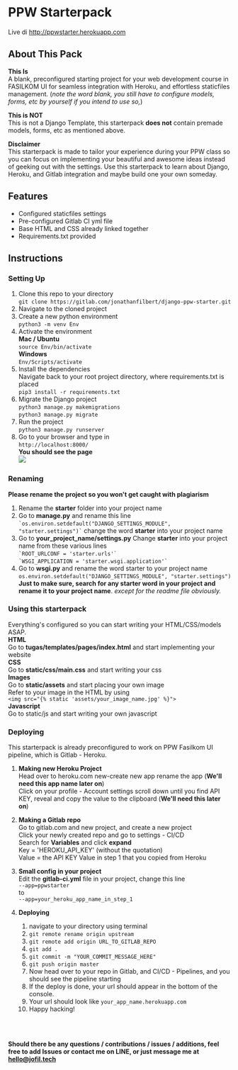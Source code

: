 # PPW Starterpack

Live di http://ppwstarter.herokuapp.com

## About This Pack

**This Is** <br/> A blank, preconfigured starting project for your web development course in FASILKOM UI for seamless integration with Heroku, and effortless staticfiles management. (_note the word blank, you still have to configure models, forms, etc by yourself if you intend to use so,_)

**This is NOT**<br/> This is not a Django Template, this starterpack **does not** contain premade models, forms, etc as mentioned above.

**Disclaimer** <br/> This starterpack is made to tailor your experience during your PPW class so you can focus on implementing your beautiful and awesome ideas instead of geeking out with the settings. Use this starterpack to learn about Django, Heroku, and Gitlab integration and maybe build one your own someday.

## Features

- Configured staticfiles settings
- Pre-configured Gitlab CI yml file
- Base HTML and CSS already linked together
- Requirements.txt provided

## Instructions

### Setting Up

1. Clone this repo to your directory<br/>`git clone https://gitlab.com/jonathanfilbert/django-ppw-starter.git`
2. Navigate to the cloned project
3. Create a new python environment<br/>`python3 -m venv Env`
4. Activate the environment<br/>**Mac / Ubuntu**<br/>`source Env/bin/activate`<br/>**Windows**<br/>`Env/Scripts/activate`
5. Install the dependencies<br/> Navigate back to your root project directory, where requirements.txt is placed<br/>`pip3 install -r requirements.txt`
6. Migrate the Django project<br/>`python3 manage.py makemigrations`<br/>`python3 manage.py migrate`
7. Run the project<br/>`python3 manage.py runserver`
8. Go to your browser and type in<br/>`http://localhost:8000/`<br/>
   **You should see the page**<br/>![](https://i.imgur.com/wyjn2d2.png)

### Renaming

**Please rename the project so you won't get caught with plagiarism**

1. Rename the **starter** folder into your project name
2. Go to **manage.py** and rename this line<br/>`` `os.environ.setdefault("DJANGO_SETTINGS_MODULE", "starter.settings")` ``
   change the word **starter** into your project name
3. Go to **your_project_name/settings.py**
   Change **starter** into your project name from these various lines<br/>`` `ROOT_URLCONF = 'starter.urls'` ``<br/>`` `WSGI_APPLICATION = 'starter.wsgi.application'` ``
4. Go to **wsgi.py** and rename the word starter to your project name<br/>`os.environ.setdefault("DJANGO_SETTINGS_MODULE", "starter.settings")`<br/>
   **Just to make sure, search for any starter word in your project and rename it to your project name**. _except for the readme file obviously._

### Using this starterpack

Everything's configured so you can start writing your HTML/CSS/models ASAP.<br/>
**HTML**<br/>Go to **tugas/templates/pages/index.html** and start implementing your website<br/>**CSS**<br/>Go to **static/css/main.css** and start writing your css<br/>**Images**<br/>Go to **static/assets** and start placing your own image<br/>Refer to your image in the HTML by using<br/>`<img src="{% static 'assets/your_image_name.jpg' %}">`<br/>**Javascript**<br/>Go to static/js and start writing your own javascript

### Deploying

This starterpack is already preconfigured to work on PPW Fasilkom UI pipeline, which is Gitlab - Heroku.

1. **Making new Heroku Project**<br/>Head over to heroku.com new-create new app
   rename the app (**We'll need this app name later on**)<br/>Click on your profile - Account settings
   scroll down until you find API KEY, reveal and copy the value to the clipboard (**We'll need this later on**)<br/>
2. **Making a Gitlab repo**<br/>Go to gitlab.com and new project, and create a new project<br/>Click your newly created repo and go to settings - CI/CD<br/>Search for **Variables** and click **expand**<br/>Key = 'HEROKU_API_KEY' (without the quotation)<br/>Value = the API KEY Value in step 1 that you copied from Heroku

3. **Small config in your project**<br/>Edit the **gitlab-ci.yml** file in your project, change this line<br/>`--app=ppwstarter`<br/>to<br/>`--app=your_heroku_app_name_in_step_1`<br/>
4. **Deploying**<br/>
   1. navigate to your directory using terminal
   2. `git remote rename origin upstream`
   3. `git remote add origin URL_TO_GITLAB_REPO`
   4. `git add .`
   5. `git commit -m "YOUR_COMMIT_MESSAGE_HERE"`
   6. `git push origin master`
   7. Now head over to your repo in Gitlab, and CI/CD - Pipelines, and you should see the pipeline starting
   8. If the deploy is done, your url should appear in the bottom of the console.
   9. Your url should look like
      `your_app_name.herokuapp.com`
   10. Happy hacking!

<br/>
<br/>

**Should there be any questions / contributions / issues / additions, feel free to add Issues or contact me on LINE, or just message me at hello@jofil.tech**
